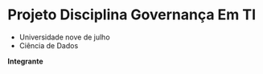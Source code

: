 
# **Projeto Disciplina Governança Em TI**
*   Universidade nove de julho
*   Ciência de Dados

**Integrante**

